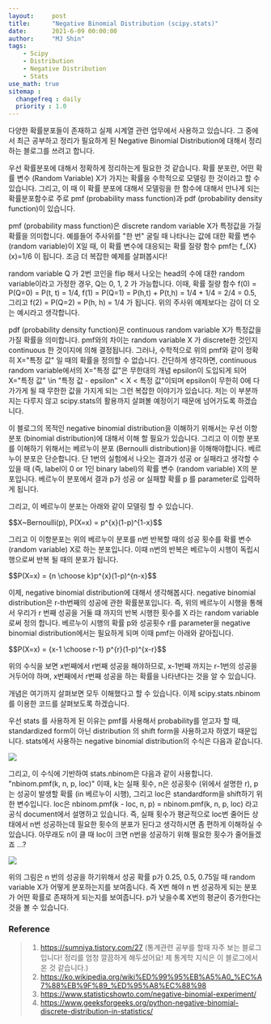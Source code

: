 ```yaml
---
layout:     post
title:      "Negative Binomial Distribution (scipy.stats)"
date:       2021-6-09 00:00:00
author:     "MJ Shin"
tags:
    - Scipy
    - Distribution
    - Negative Distribution
    - Stats
use_math: true
sitemap :
  changefreq : daily
  priority : 1.0
---
```


<p> 다양한 확률분포들이 존재하고 실제 시계열 관련 업무에서 사용하고 있습니다. 그 중에서 최근 공부하고 정리가 필요하게 된 Negative Binomial Distribution에 대해서 정리하는 블로그를 쓰려고 합니다. </p>

<p> 우선 확률분포에 대해서 정확하게 정리하는게 필요한 것 같습니다. 확률 분포란, 어떤 확률 변수 (Random Variable) X가 가지는 확률을 수학적으로 모델링 한 것이라고 할 수 있습니다. 그리고, 이 때 이 확률 분포에 대해서 모델링을 한 함수에 대해서 만나게 되는 확률분포함수로 주로 pmf (probability mass function)과 pdf (probability density function)이 있습니다. </p>

<p> pmf (probability mass function)은 discrete random variable X가 특정값을 가질 확률을 의미합니다. 예를들어 주사위를 "한 번" 굴릴 때 나타나는 값에 대한 확률 변수 (random variable)이 X일 때, 이 확률 변수에 대응되는 확률 질량 함수 pmf는 f_{X}(x)=1/6 이 됩니다. 조금 더 복잡한 예제를 살펴봅시다! </p>

<p> random variable Q 가 2번 코인을 flip 해서 나오는 head의 수에 대한 random variable이라고 가정한 경우, Q는 0, 1, 2 가 가능합니다. 이때, 확률 질량 함수 f(0) = P(Q=0) = P(t, t) = 1/4, f(1) = P(Q=1) = P(h,t) + P(t,h) = 1/4 + 1/4 = 2/4 = 0.5, 그리고 f(2) = P(Q=2) = P(h, h) = 1/4 가 됩니다. 위의 주사위 예제보다는 감이 더 오는 예시라고 생각합니다. </p>

<p> pdf (probability density function)은 continuous random variable X가 특정값을 가질 확률을 의미합니다. pmf와의 차이는 random variable X 가 discrete한 것인지 continuous 한 것이지에 의해 결정됩니다. 그러나, 수학적으로 위의 pmf와 같이 정확히 X="특정 값" 일 때의 확률을 정의할 수 없습니다. 간단하게 생각하면, continuous random variable에서의 X="특정 값"은 무한대의 개념 epsilon이 도입되게 되어 X="특정 값" \in "특정 값 - epsilon" < X < 특정 값"이되며 epsilon이 무한히 0에 다가가게 될 때 무한한 값을 가지게 되는 그런 복잡한 이야기가 있습니다. 저는 이 부분까지는 다루지 않고 scipy.stats의 활용까지 살펴볼 예정이기 때문에 넘어가도록 하겠습니다. </p>

<p> 이 블로그의 목적인 negative binomial distribution을 이해하기 위해서는 우선 이항분포 (binomial distribution)에 대해서 이해 할 필요가 있습니다. 그리고 이 이항 분포를 이해하기 위해서는 베르누이 분포 (Bernoulli distribution)을 이해해야합니다. 베르누이 분포은 단순합니다. 단 1번의 실험에서 나오는 결과가 성공 or 실패라고 생각할 수 있을 때 (즉, label이 0 or 1인 binary label)의 확률 변수 (random variable) X의 분포입니다. 베르누이 분포에서 결과 p가 성공 or 실패할 확률 p 를 parameter로 입력하게 됩니다. </p>

<p> 그리고, 이 베르누이 분포는 아래와 같이 모델링 할 수 있습니다.</p>

<p>$$X~Bernoulli(p), P(X=x) = p^{x}(1-p)^{1-x}$$</p> 

<p>그리고 이 이항분포는 위의 베르누이 분포를 n번 반복할 때의 성공 횟수를 확률 변수 (random variable) X로 하는 분포입니다. 이때 n번의 반복은 베르누이 시행이 독립시행으로써 반복 될 때의 분포가 됩니다. </p>

<p>$$P(X=x) = {n \choose k}p^{x}(1-p)^{n-x}$$</p>

<p> 이제, negative binomial distribution에 대해서 생각해봅시다. negative binomial distribution은 r-th번째의 성공에 관한 확률분포입니다. 즉, 위의 베르누이 시행을 통해서 우리가 r 번째 성공을 거둘 떄 까지의 반복 시행한 횟수를 X 라는 random variable로써 정의 합니다. 베르누이 시행의 확률 p와 성공횟수 r를 parameter을 negative binomial distribution에서는 필요하게 되며 이때 pmf는 아래와 같아집니다.</p>

<p>$$P(X=x) = {x-1 \choose r-1} p^{r}(1-p)^{x-r}$$</p>

<p>위의 수식을 보면 x번째에서 r번째 성공을 해야하므로, x-1번째 까지는 r-1번의 성공을 거두어야 하며, x번째에서 r번째 성공을 하는 확률을 나타낸다는 것을 알 수 있습니다. </p>

<p>개념은 여기까지 살펴보면 모두 이해했다고 할 수 있습니다. 이제 scipy.stats.nbinom를 이용한 코드를 살펴보도록 하겠습니다. </p>

<p>우선 stats 를 사용하게 된 이유는 pmf를 사용해서 probability를 얻고자 할 때, standardized form이 아닌 distribution 의 shift form을 사용하고자 하였기 때문입니다. stats에서 사용하는 negative binomial distribution의 수식은 다음과 같습니다. </p>

<img src="D:\github\170928.github.io\_images\distributions\negative\stats.PNG?raw=true">

<p>그리고, 이 수식에 기반하여 stats.nbinom은 다음과 같이 사용합니다. "nbinom.pmf(k, n, p, loc)" 이때, k는 실패 횟수, n은 성공횟수 (위에서 설명한 r), p는 성공이 발생할 확률 (in 베르누이 시행), 그리고 loc은 standardform을 shift하기 위한 변수입니다. loc은 nbinom.pmf(k - loc, n, p) = nbinom.pmf(k, n, p, loc) 라고 공식 document에서 설명하고 있습니다. 즉, 실패 횟수가 평균적으로 loc번 줄어든 상태에서 n번 성공하는데 필요한 횟수의 분포가 된다고 생각하시면 좀 편하게 이해하실 수 있습니다. 아무래도 n이 클 때 loc이 크면 n번을 성공하기 위해 필요한 횟수가 줄어들겠죠 ...?  </p>

<img src="D:\github\170928.github.io\_images\distributions\negative\negative-bimonial.png?raw=true">

<p> 위의 그림은 n 번의 성공을 하기위해서 성공 확률 p가 0.25, 0.5, 0.75일 때 random variable X가 어떻게 분포하는지를 보여줍니다. 즉 X번 해야 n 번 성공하게 되는 분포가 어떤 확률로 존재하게 되는지를 보여줍니다. p가 낮을수록 X번의 평균이 증가한다는 것을 볼 수 있습니다. </p>

### Reference 
>1. https://sumniya.tistory.com/27 (통계관련 공부를 할때 자주 보는 블로그입니다! 정리를 엄청 깔끔하게 해두셨어요! 제 통계학 지식은 이 블로그에서 온 것 같습니다.)
>2. https://ko.wikipedia.org/wiki%ED%99%95%EB%A5%A0_%EC%A7%88%EB%9F%89_%ED%95%A8%EC%88%98
>3. https://www.statisticshowto.com/negative-binomial-experiment/
>4. https://www.geeksforgeeks.org/python-negative-binomial-discrete-distribution-in-statistics/